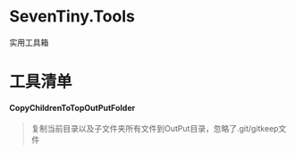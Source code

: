 # SevenTiny.Tools
实用工具箱

# 工具清单

#### CopyChildrenToTopOutPutFolder
> 复制当前目录以及子文件夹所有文件到OutPut目录，忽略了.git/gitkeep文件